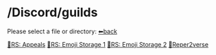 # /Discord/guilds
Please select a file or directory:
[⬅back](https://reper2.github.io/Downloadable-Files/md/Discord/discord)

[📁RS: Appeals](https://reper2.github.io/Downloadable-Files/md/RS-Appeals)
[📁RS: Emoji Storage 1]()
[📁RS: Emoji Storage 2]()
[📁Reper2verse]()
